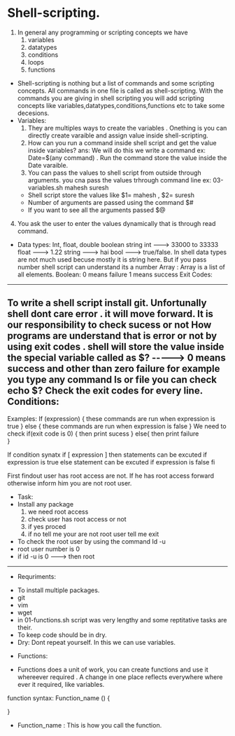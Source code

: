 # Shell-scripting.

1. In general any programming or scripting concepts we have
   1. variables
   2. datatypes
   3. conditions
   4. loops
   5. functions

- Shell-scripting is nothing but a list of commands and some scripting concepts. All commands in one file is called as shell-scripting. With the commands you are giving in shell scripting you will add scripting concepts like variables,datatypes,conditions,functions etc to take some decesions.
- Variables:
  1. They are multiples ways to create the variables . Onething is you can directly create varaible and assign value inside shell-scripting.
  2. How can you run a command inside shell script and get the value inside variables?
 ans: We will do this we write a command ex: Date=$(any command) . Run the command store the value inside the Date varaible.
  3. You can pass the values to shell script from outside through arguments.
 you cna pass the values trhrough command line ex: 03-variables.sh mahesh suresh 
  - Shell script store the values like $1= mahesh , $2= suresh
  - Number of arguments are passed using the command $#
  - If you want to see all the arguments passed $@
 4. You ask the user to enter the values dynamically that is through read command.

-  Data types:
 Int, float, double boolean string
 int ---> 33000 to 33333
 float ---> 1.22
 string ---> hai
 bool ---> true/false.
 In shell data types are not much used becuse mostly it is string here. But if you pass number shell script can understand its a number
Array : Array is a list of all elements.
Boolean: 0 means failure
         1 means success
Exit Codes:
---------------------
To write a shell script install git.
Unfortunally shell dont care error . it will move forward.
It is our responsibility to check sucess or not
How programs are understand that is error or not by using exit codes .
shell will store the value inside the special variable called as $? -----> 0 means success and other than zero failure
for example you type any command ls or file you can check echo $? 
Check the exit codes for every line.
Conditions:
----------------------
Examples:
If (expression) {
   these commands are run when expression is true
}
else {
   these commands are run when expression is false
}
We need to check
if(exit code is 0) {
then print sucess
}
else{
then print failure   
}   

If condition synatx
if [ expression ]
then
    statements can be excuted if expression is true
else
    statement can be excuted if expression is false
fi        

First findout user has root access are not.
If he has root access forward otherwise inform him you are not root user.

- Task:
- Install any package
   1. we need root access
   2. check user has root access or not
   3. if yes proced
   4. if no tell me your are not root user tell me exit
- To check the root user by using the command Id -u  
- root user number is 0
- if id -u is 0 ---> then root
--------------------------------------------
* Requriments:
- To install multiple packages.
- git 
- vim
- wget
- in 01-functions.sh script  was very lengthy and some reptitative tasks are their.
- To keep code should be in dry.
- Dry: Dont repeat yourself. In this we can use variables.
* Functions:
- Functions does a unit of work, you can create functions and use it whereever required . A change in one place reflects everywhere where ever it required, like variables.

function syntax:
Function_name () {

}
- Function_name : This is how you call the function.





